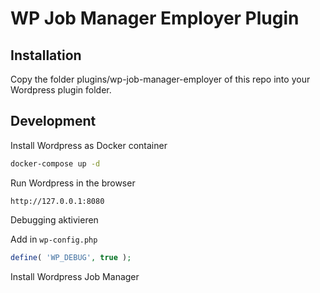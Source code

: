 # WP Job Manager Employer Plugin

## Installation

Copy the folder plugins/wp-job-manager-employer of this repo into your Wordpress plugin folder.

## Development

Install Wordpress as Docker container

```zsh
docker-compose up -d
```

Run Wordpress in the browser

```
http://127.0.0.1:8080
```

Debugging aktivieren

Add in `wp-config.php`

```php
define( 'WP_DEBUG', true );
```

Install Wordpress Job Manager

